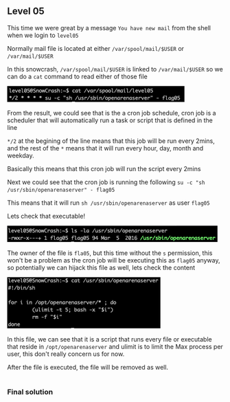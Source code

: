 <h2>Level 05</h2>

This time we were great by a message `You have new mail` from the shell when we login to `level05`

Normally mail file is located at either `/var/spool/mail/$USER` or `/var/mail/$USER`

In this snowcrash, `/var/spool/mail/$USER` is linked to `/var/mail/$USER` so we can do a `cat` command to read either of those file

![alt text](./screenshot/image1.png)

From the result, we could see that is the a cron job schedule, cron job is a scheduler that will automatically run a task or script that is defined in the line

`*/2` at the begining of the line means that this job will be run every 2mins, and the rest of the `*` means that it will run every hour, day, month and weekday.

Basically this means that this cron job will run the script every 2mins

Next we could see that the cron job is running the following `su -c "sh /usr/sbin/openarenaserver" - flag05`

This means that it will run `sh /usr/sbin/openarenaserver` as user `flag05`

Lets check that executable!

![alt text](./screenshot/image2.png)

The owner of the file is `fla05`, but this time without the `s` permission, this won't be a problem as the cron job will be executing this as `flag05` anyway, so potentially we can hijack this file as well, lets check the content

![alt text](./screenshot/image3.png)

In this file, we can see that it is a script that runs every file or executable that reside in `/opt/openarenaserver` and ulimit is to limit the Max process per user, this don't really concern us for now.

After the file is executed, the file will be removed as well.

# <h3>Final solution</h3>



